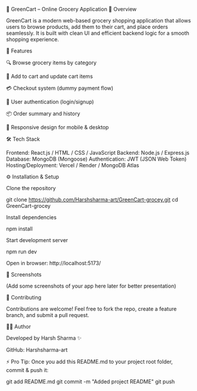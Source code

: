 🛒 GreenCart – Online Grocery Application
📌 Overview

GreenCart is a modern web-based grocery shopping application that allows users to browse products, add them to their cart, and place orders seamlessly. It is built with clean UI and efficient backend logic for a smooth shopping experience.

🚀 Features

🔍 Browse grocery items by category

🛒 Add to cart and update cart items

💳 Checkout system (dummy payment flow)

👤 User authentication (login/signup)

📦 Order summary and history

📱 Responsive design for mobile & desktop

🛠 Tech Stack

Frontend: React.js / HTML / CSS / JavaScript
Backend: Node.js / Express.js
Database: MongoDB (Mongoose)
Authentication: JWT (JSON Web Token)
Hosting/Deployment: Vercel / Render / MongoDB Atlas

⚙️ Installation & Setup

Clone the repository

git clone https://github.com/Harshsharma-art/GreenCart-grocey.git
cd GreenCart-grocey


Install dependencies

npm install


Start development server

npm run dev


Open in browser: http://localhost:5173/

📸 Screenshots

(Add some screenshots of your app here later for better presentation)

🤝 Contributing

Contributions are welcome! Feel free to fork the repo, create a feature branch, and submit a pull request.

👨‍💻 Author

Developed by Harsh Sharma ✨

GitHub: Harshsharma-art

⚡ Pro Tip: Once you add this README.md to your project root folder, commit & push it:

git add README.md
git commit -m "Added project README"
git push
